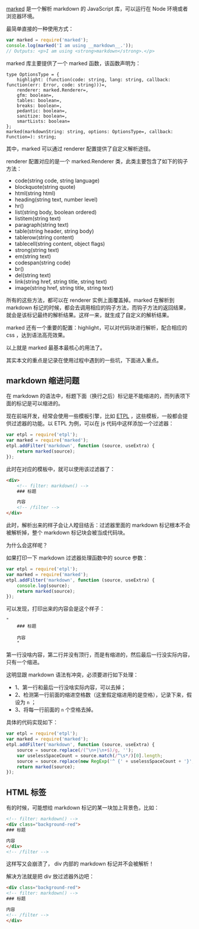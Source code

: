 <!-- config.time: 2016-05-20 -->
<!-- config.brief: 使用marked解析markdown -->

[marked](https://github.com/chjj/marked) 是一个解析 markdown 的 JavaScript 库，可以运行在 Node 环境或者浏览器环境。

最简单直接的一种使用方式：

```js
var marked = require('marked');
console.log(marked('I am using __markdown__.'));
// Outputs: <p>I am using <strong>markdown</strong>.</p>
```

marked 库主要提供了一个 marked 函数，该函数声明为：

```
type OptionsType = {
    highlight: (function(code: string, lang: string, callback: function(err: Error, code: string)))=,
    renderer: marked.Renderer=,
    gfm: boolean=,
    tables: boolean=,
    breaks: boolean=,
    pedantic: boolean=,
    sanitize: boolean=,
    smartLists: boolean=
};
marked(markdownString: string, options: OptionsType=, callback: Function=): string;
```

其中，marked 可以通过 renderer 配置提供了自定义解析途径。

renderer 配置对应的是一个 marked.Renderer 类，此类主要包含了如下的钩子方法：

- code(string code, string language)
- blockquote(string quote)
- html(string html)
- heading(string text, number level)
- hr()
- list(string body, boolean ordered)
- listitem(string text)
- paragraph(string text)
- table(string header, string body)
- tablerow(string content)
- tablecell(string content, object flags)
- strong(string text)
- em(string text)
- codespan(string code)
- br()
- del(string text)
- link(string href, string title, string text)
- image(string href, string title, string text)

所有的这些方法，都可以在 renderer 实例上面覆盖掉。marked 在解析到 markdown 标记的时候，都会去调用相应的钩子方法，而钩子方法的返回结果，就会是该标记最终的解析结果。这样一来，就生成了自定义的解析结果。

marked 还有一个重要的配置：highlight，可以对代码块进行解析，配合相应的 css ，达到语法高亮效果。

以上就是 marked 最基本最核心的用法了。

其实本文的重点是记录在使用过程中遇到的一些坑，下面进入重点。

## markdown 缩进问题

在 markdown 的语法中，标题下面（换行之后）标记是不能缩进的，而列表项下面的标记是可以缩进的。

现在前端开发，经常会使用一些模板引擎，比如 [ETPL](https://github.com/ecomfe/etpl) ，这些模板，一般都会提供过滤器的功能。以 ETPL 为例，可以在 js 代码中这样添加一个过滤器：

```js
var etpl = require('etpl');
var marked = require('marked');
etpl.addFilter('markdown', function (source, useExtra) {
    return marked(source);
});
```

此时在对应的模板中，就可以使用该过滤器了：

```html
<div>
    <!-- filter: markdown() -->
    ### 标题

    内容
    <!-- /filter -->
</div>
```

此时，解析出来的样子会让人瞠目结舌：过滤器里面的 markdown 标记根本不会被解析掉，整个 markdown 标记块会被当成代码块。

为什么会这样呢？

如果打印一下 markdown 过滤器处理函数中的 source 参数：

```js
var etpl = require('etpl');
var marked = require('marked');
etpl.addFilter('markdown', function (source, useExtra) {
    console.log(source);
    return marked(source);
});
```

可以发现，打印出来的内容会是这个样子：

```
"
    ### 标题

    内容
    "
```

第一行没啥内容，第二行并没有顶行，而是有缩进的，然后最后一行没实际内容，只有一个缩进。

这明显跟 markdown 语法有冲突，必须要进行如下处理：

* 1、第一行和最后一行没啥实际内容，可以去掉；
* 2、检测第一行前面的缩进空格数（这里假定缩进用的是空格），记录下来，假设为 `n` ；
* 3、将每一行前面的 `n` 个空格去掉。

具体的代码实现如下：

```js
var etpl = require('etpl');
var marked = require('marked');
etpl.addFilter('markdown', function (source, useExtra) {
    source = source.replace(/(^\n+|\n+$)/g, '');
    var uselessSpaceCount = source.match(/^\s*/)[0].length;
    source = source.replace(new RegExp('^ {' + uselessSpaceCount + '}', 'gm'), '');
    return marked(source);
});
```

## HTML 标签

有的时候，可能想给 markdown 标记的某一块加上背景色，比如：

```html
<!-- filter: markdown() -->
<div class="background-red">
### 标题

内容
</div>
<!-- /filter -->
```

这样写又会崩溃了， div 内部的 markdown 标记并不会被解析！

解决方法就是把 div 放过滤器外边吧：

```html
<div class="background-red">
<!-- filter: markdown() -->
### 标题

内容
<!-- /filter -->
</div>
```
